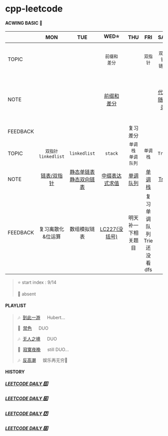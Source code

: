 # cpp-leetcode

#### ACWING BASIC 🦄
|        |MON|TUE|WED⭐|THU|FRI|SAT|SUN|
|  ---   |:-:|:-:|:-:|:-:|:-:|:-:|:-:|
|TOPIC   |   |   |`前缀和`<br/>`差分`|   |`双指针`|`双指针`<br/>`链表`|`离散化`<br/>`位运算`<br/>`区间`|
|NOTE    |   |   |[前缀和](/markdown/%E4%B8%93%E9%A2%98%20-%20%E5%89%8D%E7%BC%80%E5%92%8C.md)<br/>[差分](/markdown/%E4%B8%93%E9%A2%98%20-%20%E5%B7%AE%E5%88%86.md)|   |   |[代码随想录](https://programmercarl.com/)|[离散化](/acwing/Section%201/acwing%20-%20离散化.md)<br/>[位运算](/markdown/%E4%B8%93%E9%A2%98%20-%20%E4%BD%8D%E8%BF%90%E7%AE%97.md)<br/>[区间合并](/markdown/%E4%B8%93%E9%A2%98%20-%20%E5%8C%BA%E9%97%B4.md)|
|FEEDBACK|   |   |   |复习差分|   |   |   |
|TOPIC   |`双指针`<br>`linkedlist`|`linkedlist`|`stack`|`单调栈`<br/>`单调队列`|`单调栈`|`Trie`|   |
|NOTE    |[链表/双指针](/markdown/%E4%B8%93%E9%A2%98%20-%20%E9%93%BE%E8%A1%A8.md)|[静态单链表](/acwing/Section%202/1_linkedlist.cpp)<br/>[静态双向链表](/acwing/Section%202/1_bilinkedlist.cpp)|[中缀表达式求值](/acwing/Section%202/2_stack_%E4%B8%AD%E7%BC%80%E8%A1%A8%E8%BE%BE%E5%BC%8F%E6%B1%82%E5%80%BC.cpp)|[单调队列](/acwing/Section%202/4_%E5%8D%95%E8%B0%83%E9%98%9F%E5%88%97.cpp)|[单调栈](/markdown/%E4%B8%93%E9%A2%98%20-%20%E5%8D%95%E8%B0%83%E6%A0%88.md)|[Trie](/acwing/Section%202/acwing%20-%20Trie.md)|   |
|FEEDBACK|复习离散化<br/>&位运算|数组模拟链表|[LC227(没括号)](/workspace/227.%E5%9F%BA%E6%9C%AC%E8%AE%A1%E7%AE%97%E5%99%A8-ii.cpp)|明天补一下相关题目|复习单调队列<br/>Trie还没看dfs|   |   |

> ⭐ start index : 9/14
> 
> 📅 absent


#### PLAYLIST
> 🎶&nbsp; [到此一游](https://i.y.qq.com/v8/playsong.html?songid=205394442&songtype=0#webchat_redirect) &emsp; Hubert...
> 
> 🎵&nbsp; [禁色](https://c.y.qq.com/base/fcgi-bin/u?__=CxfKng) &emsp; DUO
>
> 🎶&nbsp; [无人之境](https://c.y.qq.com/base/fcgi-bin/u?__=MVMIE5) &emsp; DUO
> 
> 🎵&nbsp; [寂寞夜晚](https://c.y.qq.com/base/fcgi-bin/u?__=Asxgd1) &emsp; still DUO...
> 
> 🎶&nbsp; [反高潮](https://c.y.qq.com/base/fcgi-bin/u?__=Cngt36) &emsp; 娱乐再无穷🎢



#### HISTORY

##### [LEETCODE DAILY 5️⃣](/record/2022-05.md)

##### [LEETCODE DAILY 6️⃣](/record/2022-06.md)

##### [LEETCODE DAILY 7️⃣](/record/2022-07.md)

##### [LEETCODE DAILY 8️⃣](/record/2022-08.md)